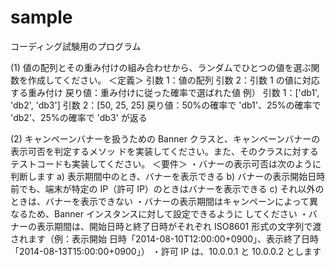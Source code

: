 sample
======

コーディング試験用のプログラム

(1) 値の配列とその重み付けの組み合わせから、ランダムでひとつの値を選ぶ関数を作成してください。
＜定義＞
引数 1：値の配列
引数 2：引数 1 の値に対応する重み付け
戻り値：重み付けに従った確率で選ばれた値
例）
引数 1：['db1', 'db2', 'db3']
引数 2：[50, 25, 25]
戻り値：50%の確率で 'db1'、25%の確率で 'db2'、25%の確率で 'db3' が返る

(2) キャンペーンバナーを扱うための Banner クラスと、キャンペーンバナーの表示可否を判定するメソッ
ドを実装してください。また、そのクラスに対するテストコードも実装してください。
＜要件＞
・バナーの表示可否は次のように判断します
a) 表示期間中のとき、バナーを表示できる
b) バナーの表示開始日時前でも、端末が特定の IP（許可 IP）のときはバナーを表示できる
c) それ以外のときは、バナーを表示できない
・バナーの表示期間はキャンペーンによって異なるため、Banner インスタンスに対して設定できるように
してください
・バナーの表示期間は、開始日時と終了日時がそれぞれ ISO8601 形式の文字列で渡されます（例：表示開始
日時「2014-08-10T12:00:00+0900」、表示終了日時「2014-08-13T15:00:00+0900」）
・許可 IP は、10.0.0.1 と 10.0.0.2 とします
